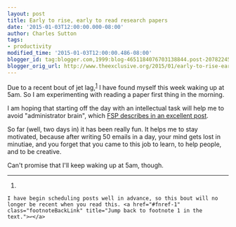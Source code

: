 ```yaml
---
layout: post
title: Early to rise, early to read research papers
date: '2015-01-03T12:00:00.000-08:00'
author: Charles Sutton
tags:
- productivity
modified_time: '2015-01-03T12:00:00.486-08:00'
blogger_id: tag:blogger.com,1999:blog-4651184076703138844.post-207822458103940153
blogger_orig_url: http://www.theexclusive.org/2015/01/early-to-rise-early-to-read-research.html
---
```

Due to a recent bout of jet lag,<sup>[1](#fn-1)</sup> I have found myself this week waking up at 5am.
So I am experimenting with reading a paper first thing in the morning.

I am hoping that starting off the day with an intellectual task will help me to avoid
"administrator brain", which [FSP describes in an excellent post](http://science-professor.blogspot.co.uk/2014/11/this-is-your-brain-on-administration.html).

So far (well, two days in) it has been really fun. It helps me to stay motivated, because after writing 50 emails in a day, your mind gets lost in minutiae, and you forget that you came to this job to learn, to help people, and to be creative.

Can't promise that I'll keep waking up at 5am, though.

------------------------------------------------------------------------

1.  

    I have begin scheduling posts well in advance, so this bout will no longer be recent when you read this. <a href="#fnref-1" class="footnoteBackLink" title="Jump back to footnote 1 in the text.">↩</a>


